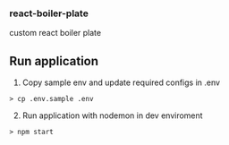 ### react-boiler-plate
custom react boiler plate

## Run application

1. Copy sample env and update required configs in .env
```
> cp .env.sample .env
```
2. Run application with nodemon in dev enviroment
```
> npm start
```
